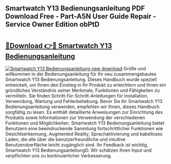 ## Smartwatch Y13 Bedienungsanleitung PDF Download Free - Part-A5N User Guide Repair - Service Owner Edition obPtD

# <h2><a href="http://df5u0o.blite.top/?on=Smartwatch+Y13+Bedienungsanleitung">🔗Download 👉🔴 Smartwatch Y13 Bedienungsanleitung</a></h2>

[![Smartwatch Y13 Bedienungsanleitung new download](https://i.imgur.com/lujVjoI.png)](http://df5u0o.blite.top/?on=Smartwatch+Y13+Bedienungsanleitung)
Grüße und willkommen in der Bedienungsanleitung für Ihr neu zusammengebautes Smartwatch Y13 Bedienungsanleitung. Dieses Handbuch wurde speziell entwickelt, um Ihnen den Einstieg in Ihr Produkt zu erleichtern und Ihnen ein gründliches Verständnis seiner Merkmale, Funktionen und Fähigkeiten zu vermitteln. Sie finden Schritt-für-Schritt-Anleitungen für Installation, Verwendung, Wartung und Fehlerbehebung. Bevor Sie Ihr Smartwatch Y13 Bedienungsanleitung verwenden, empfehlen wir Ihnen, dieses Handbuch sorgfältig zu lesen. Es enthält detaillierte Anweisungen zur Einrichtung des Produkts sowie Informationen zur Verwendung der verschiedenen Funktionen und Möglichkeiten. Smartwatch Y13 Bedienungsanleitung bietet Benutzern eine beeindruckende Sammlung fortschrittlicher Funktionen wie Gesichtserkennung, Augmented Reality, Sprachaktivierung und kabelloses Laden, die alle über die benutzerfreundliche und intuitive Benutzeroberfläche leicht zugänglich sind. Ihr Feedback ist wichtig, Smartwatch Y13 BedienungsanleitungD. Wir schätzen Ihren Input und verpflichten uns zu kontinuierlicher Verbesserung.
